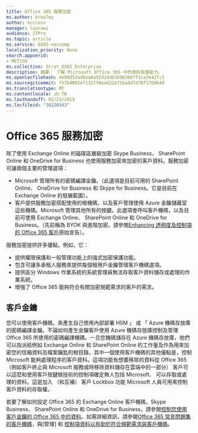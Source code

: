 ```yaml
---
title: Office 365 服務加密
ms.author: krowley
author: kccross
manager: laurawi
audience: ITPro
ms.topic: article
ms.service: O365-seccomp
localization_priority: None
search.appverid:
- MET150
ms.collection: Strat_O365_Enterprise
description: 摘要： 了解 Microsoft Office 365 中的資料恢復能力。
ms.openlocfilehash: 4e9dd52adbeada92d14db369b386ff1ca7e42fc5
ms.sourcegitcommit: f57b4001ef1327f0ea622e716a4d7d78f1769b49
ms.translationtype: MT
ms.contentlocale: zh-TW
ms.lasthandoff: 02/23/2019
ms.locfileid: "30220343"
---
```

# <a name="office-365-service-encryption"></a>Office 365 服務加密

除了使用 Exchange Online 的磁碟區層級加密 Skype Business、 SharePoint Online 和 OneDrive for Business 也使用服務加密來加密的客戶資料。服務加密可讓兩個主要的管理選項：
- Microsoft 管理所有的密碼編譯金鑰。（此選項是目前可用的 SharePoint Online、 OneDrive for Business 和 Skype for Business。它是目前在 Exchange Online 的發展藍圖）。
- 客戶提供服務加密搭配使用的根機碼，以及客戶管理使用 Azure 金鑰儲藏室這些機碼。Microsoft 管理其他所有的按鍵。此選項會呼叫客戶機碼，以及目前可使用 Exchange Online、 SharePoint Online 和 OneDrive for Business。（先前稱為 BYOK 與進階加密。請參閱[Enhancing 透明度及控制項的 Office 365 客戶](http://blogs.office.com/2015/04/21/enhancing-transparency-and-control-for-office-365-customers/)原始宣告）。

服務加密提供許多優點。例如，它：
- 提供權限保護和一般管理功能上的強式加密保護功能。
- 包含可讓多承租人服務來提供每個租用戶金鑰管理客戶機碼選項。
- 提供區分 Windows 作業系統的系統管理員無法存取客戶資料儲存或處理的作業系統。
- 增強了 Office 365 能夠符合有關加密規範需求的客戶的需求。

## <a name="customer-key"></a>客戶金鑰
您可以使用客戶機碼，來產生自己使用內部部署 HSM 」 或 「 Azure 機碼存放庫的密碼編譯金鑰。不論如何產生金鑰客戶使用 Azure 機碼存放庫控制及管理 Office 365 所使用的密碼編譯機碼。一旦您機碼儲存在 Azure 機碼存放庫，他們可以指派給例如 Exchange Online 和 SharePoint Online 的工作量及作為用來加密您的信箱資料及檔案鑰匙的根目錄。其中一個使用客戶機碼的其他優點是，控制 Microsoft 能夠處理程序的客戶資料。這項功能有想要移除的資料從 Office 365 （例如客戶終止與 Microsoft 服務或時移除資料儲存在雲端中的一部分） 客戶可以這麼和使用客戶按鍵做技術的控制項確定無人包括 Microsoft、 可以存取或處理的資料。這是加入 （和互補） 客戶 Lockbox 功能 Microsoft 人員可用來控制客戶資料的存取權。

若要了解如何設定 Office 365 的 Exchange Online 客戶機碼，Skype Business、 SharePoint Online 和 OneDrive for Business，請參閱[控制您使用客戶金鑰的 Office 365 中的資料](https://support.office.com/article/Controlling-your-data-in-Office-365-using-Customer-Key-f2cd475a-e592-46cf-80a3-1bfb0fa17697)。如需詳細資訊，請參閱[Office 365 常見問題集的客戶機碼](https://support.office.com/article/Customer-Key-for-Office-365-FAQ-41ae293a-bd5c-4083-acd8-e1a2b4329da6)，與[管理] 和 [控制項資料以有助於符合規範需求與客戶機碼](https://techcommunity.microsoft.com/t5/Microsoft-Ignite-Content-2017/Manage-and-control-your-data-to-help-meet-compliance-needs-with/td-p/117580)。
